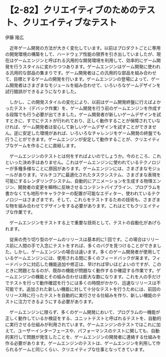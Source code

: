 # 【2-82】クリエイティブのためのテスト、クリエイティブなテスト

<div class="author">伊藤 隆広</div>

　近年ゲーム開発の方法が大きく変化しています。以前はプロダクトごとに専用の開発環境の構築をして、ハードウェア性能の限界を引き出していましたが、現在はゲームエンジンと呼ばれる汎用的な開発環境を利用して、効率的にゲーム開発を行うスタイルに変わりつつあります。ゲームエンジンはゲーム開発に使われる汎用的な部品の集まりです。ゲーム開発者はこの汎用的な部品を組み合わせて、目標とするゲームの開発を行います。ゲームエンジンの登場によって、ゲーム開発者はさまざまなモジュールを組み合わせて、いろいろなゲームデザインを試行錯誤ができるようになりました。

　しかし、この開発スタイルの変化により、以前はゲーム開発終盤に行えばよかったテスト（デバック作業）を、ゲーム開発を行う前のゲームエンジンを作成する段階でも行う必要が出てきました。ゲーム開発者が新しいゲームデザインを試すときに、すでにテストが行われており、正しく動作することが保障されていなければ、ゲーム開発者は安心して新しいゲームデザインを試すことができません。逆に安定した環境があれば、いろいろなチャレンジをゲーム開発の終盤でも行うことができます。ゲームエンジンが安定して動作することが、クリエイティブなゲームを作ることに直結します。

　ゲームエンジンのテストとは何をすればよいのでしょうか。今のところ、これといった決め手はありません。これはゲームエンジンに使われているテクノロジーが多種多様なことに原因があります。ゲームエンジンには、さまざまなモジュールがあります。マルチコアに最適化されたタスクシステム、さまざまな表現を可能にするレンダリングシステム、自動的にアニメーションを生成する物理エンジン、開発者の変更を瞬時に反映させるコンテントパイプライン、プログラムを書かなくても地形やキャラクターの配置が可能なエディター、使われているテクノロジーはさまざまです。そして、これらをテストするための技術も、さまざまな物を組み合わせてデザインをする必要があります。これはとてもクリエイティブな作業です。

　ゲームエンジンをテストする上で重要な技術として、テストの自動化があげられます。

　従来の売り切り型のゲームのリリースは基本的に1 回です。この場合はリリース前に人間の手で入念にテストをすれば、多くのバグを見つけることができました。しかし、ゲームエンジンの場合は違います。多くのゲーム開発者が使用しているゲームエンジンには、使用される間に多くのフィードバックが来ます。フィードバックに対応した機能追加や修正は、早ければ早いほどよいのですが、このときに問題となるのが、既存の機能が問題なく動作するか確認する作業です。ゲームエンジンの機能とその組み合わせは膨大な数になります。これを人の手だけでテストを行って動作確認を行うには多くの時間がかかり、迅速なリリースは不可能です。追加された新しい機能に対して十分なテストを行うためには、前回のリリース時に行ったテストを自動的に実行させる仕組みを作り、新しい機能のテストに注力できるようにする必要があります。

　ゲームエンジンに限らず、多くのゲーム開発において、プログラムの一機能が正しく動作しているか検証をする、ユニットテストと呼ばれるテストを、自動的に実行させる仕組みが利用されています。ゲームエンジンのテストではこれに加えて、ユーザーインターフェースや、パフォーマンスのテストに関しても、自動的実行して問題が発生したことを、ゲームエンジンの開発者に連絡する仕組みを作る必要があります。ゲームエンジンのテストは、ゲームエンジンを利用して作られるゲームと同じくらい、クリエイティブな仕事となってきています。
